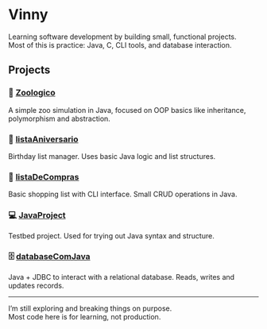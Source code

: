 # Vinny

Learning software development by building small, functional projects.  
Most of this is practice: Java, C, CLI tools, and database interaction.

## Projects

### 🐾 [Zoologico](https://github.com/RealVinny/Zoologico)  
A simple zoo simulation in Java, focused on OOP basics like inheritance, polymorphism and abstraction.

### 🎉 [listaAniversario](https://github.com/RealVinny/listaAniversario)  
Birthday list manager. Uses basic Java logic and list structures.

### 🛒 [listaDeCompras](https://github.com/RealVinny/listaDeCompras)  
Basic shopping list with CLI interface. Small CRUD operations in Java.

### 💻 [JavaProject](https://github.com/RealVinny/JavaProject)  
Testbed project. Used for trying out Java syntax and structure.

### 🗄️ [databaseComJava](https://github.com/RealVinny/databaseComJava)  
Java + JDBC to interact with a relational database. Reads, writes and updates records.

---

I’m still exploring and breaking things on purpose.  
Most code here is for learning, not production.

